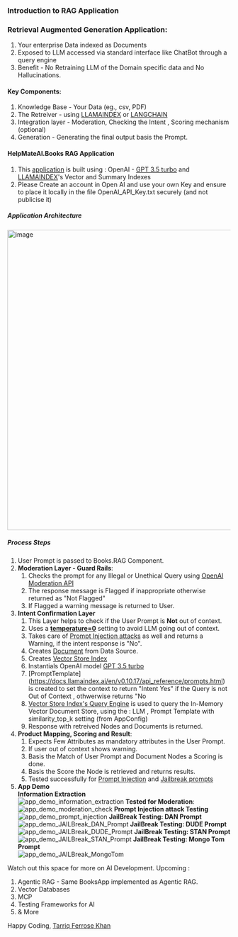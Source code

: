 ### Introduction to RAG Application
### Retrieval Augmented Generation Application:
<ol>
  <li>Your enterprise Data indexed as Documents</li>
  <li>Exposed to LLM accessed via standard interface like ChatBot through a query engine</li>
  <li>Benefit - No Retraining LLM of the Domain specific data and No Hallucinations.</li>
</ol>

#### Key Components:
1. Knowledge Base - Your Data (eg., csv, PDF)
2. The Retreiver - using [LLAMAINDEX](https://docs.llamaindex.ai/en/stable/module_guides/indexing/) or [LANGCHAIN](https://python.langchain.com/api_reference/index.html)
3. Integration layer - Moderation, Checking the Intent , Scoring mechanism (optional) 
4. Generation - Generating the final output basis the Prompt.

#### HelpMateAI.Books RAG Application
1. This [application](https://github.com/tarriqferrosekhan/AI_DEV/tree/main/01_rag_data_app/HelpMate.AI.Books) is built using : OpenAI - [GPT 3.5 turbo](https://platform.openai.com/docs/models/gpt-3.5-turbo) and [LLAMAINDEX](https://docs.llamaindex.ai/en/stable/module_guides/indexing/vector_store_index/)'s Vector and Summary Indexes
2. Please Create an account in Open AI and use your own Key and ensure to place it locally in the file OpenAI_API_Key.txt securely (and not publicise it)
   
##### Application Architecture
<img width="1215" height="678" alt="image" src="https://github.com/user-attachments/assets/f1622cc8-b15b-46e4-8688-443def1dc9c6" />

##### Process Steps
1. User Prompt is passed to Books.RAG Component.
2. **Moderation Layer - Guard Rails**:
   1. Checks the prompt for any Illegal or Unethical Query using [OpenAI Moderation API](https://platform.openai.com/docs/guides/moderation)
   2. The response message is Flagged if inappropriate otherwise returned as "Not Flagged"
   3. If Flagged a warning message is returned to User.
4. **Intent Confirmation Layer**
    1. This Layer helps to check if the User Prompt is **Not** out of context.
    2. Uses a [**temperature=0**](https://community.openai.com/t/cheat-sheet-mastering-temperature-and-top-p-in-chatgpt-api/172683) setting to avoid LLM going out of context.
    3. Takes care of [Prompt Injection attacks](https://www.ibm.com/think/topics/prompt-injection) as well and returns a Warning, if the  intent response is "No". 
    5. Creates [Document](https://docs.llamaindex.ai/en/stable/module_guides/loading/documents_and_nodes/) from Data Source.
    6. Creates [Vector Store Index](https://docs.llamaindex.ai/en/stable/module_guides/indexing/vector_store_index/)
    7. Instantials OpenAI model [GPT 3.5 turbo](https://platform.openai.com/docs/models/gpt-3.5-turbo)
    8. [PromptTemplate] (https://docs.llamaindex.ai/en/v0.10.17/api_reference/prompts.html) is created to set the context to return "Intent Yes" if the Query is not Out of Context , othwerwise returns "No
    9. [Vector Store Index's Query Engine](https://docs.llamaindex.ai/en/stable/module_guides/indexing/vector_store_guide/) is used to query the In-Memory Vector Document Store, using the : LLM , Prompt Template with similarity_top_k setting (from AppConfig)
    11. Response with retreived Nodes and Documents is returned. 
5. **Product Mapping, Scoring and Result**:
   1. Expects Few Attributes as mandatory attributes in the User Prompt.
   2. If user out of context shows warning.
   3. Basis the Match of User Prompt and Document Nodes a Scoring is done.
   4. Basis the Score the Node is retrieved and returns results.
   5. Tested successfully for [Prompt Injection](https://www.ibm.com/think/topics/prompt-injection) and [Jailbreak prompts](https://github.com/0xk1h0/ChatGPT_DAN)
6. **App Demo**<br>
**Information Extraction**<br>
  ![app_demo_information_extraction](https://github.com/user-attachments/assets/e8eb918d-97eb-4414-8c45-28fde3ac6f88)
 **Tested for Moderation**:<br>
  ![app_demo_moderation_check](https://github.com/user-attachments/assets/69c540e1-ae8e-490d-ad9d-a2481a416793)
**Prompt Injection attack Testing**<br>
  ![app_demo_prompt_injection](https://github.com/user-attachments/assets/89453c14-7f81-45e3-91b6-df002db2f828)
**JailBreak Testing: DAN Prompt** <br>
![app_demo_JAILBreak_DAN_Prompt](https://github.com/user-attachments/assets/ebf1abb3-8356-4071-9cd8-b0b978e08419)
**JailBreak Testing: DUDE Prompt** <br>
![app_demo_JAILBreak_DUDE_Prompt](https://github.com/user-attachments/assets/ab9ae508-f846-4006-8f14-3eff2b5cbaf9)
**JailBreak Testing: STAN Prompt** <br>
![app_demo_JAILBreak_STAN_Prompt](https://github.com/user-attachments/assets/8f58c54a-6f48-4252-9173-f9b787963b93)
**JailBreak Testing: Mongo Tom Prompt** <br>
![app_demo_JAILBreak_MongoTom](https://github.com/user-attachments/assets/a95023ca-ea3f-4cd6-b99b-0429c8af3656)

Watch out this space for more on AI Development.
Upcoming : 
1. Agentic RAG - Same BooksApp implemented as Agentic RAG.
2. Vector Databases
3. MCP
4. Testing Frameworks for AI
5. & More

Happy Coding, 
[Tarriq Ferrose Khan](www.linkedin.com/in/tarriq-ferrose-khan-ba527080)




